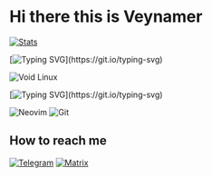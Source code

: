 # Hi there this is Veynamer
[![Stats](https://github-readme-stats.vercel.app/api?username=Veynamer&include_all_commits=true&show_icons=true&title_color=ff4fa2&icon_color=ff4fa2&text_color=ffffff&bg_color=0d1117)](https://github.com/veynamer)

[![Typing SVG](https://readme-typing-svg.herokuapp.com?font=Fira+Code&size=18&pause=10000&color=ff4fa2&width=200&lines=My+distro:)](https://git.io/typing-svg)

![Void Linux](https://img.shields.io/badge/Void_Linux-0A3D2D?style=for-the-badge&logo=voidlinux&logoColor=white)

[![Typing SVG](https://readme-typing-svg.herokuapp.com?font=Fira+Code&size=18&pause=10000&color=ff4fa2&width=200&lines=I+use:)](https://git.io/typing-svg)

![Neovim](https://img.shields.io/badge/Neovim-57A143?style=for-the-badge&logo=neovim&logoColor=white)
![Git](https://img.shields.io/badge/Git-F05032?style=for-the-badge&logo=git&logoColor=white)

## How to reach me  
[![Telegram](https://img.shields.io/badge/Telegram-0088cc?style=for-the-badge&logo=telegram&logoColor=white)](https://t.me/veyr1th)
[![Matrix](https://img.shields.io/badge/Matrix-000000?style=for-the-badge&logo=matrix&logoColor=white)](https://matrix.to/#/@veynamer_2007:matrix.org)
